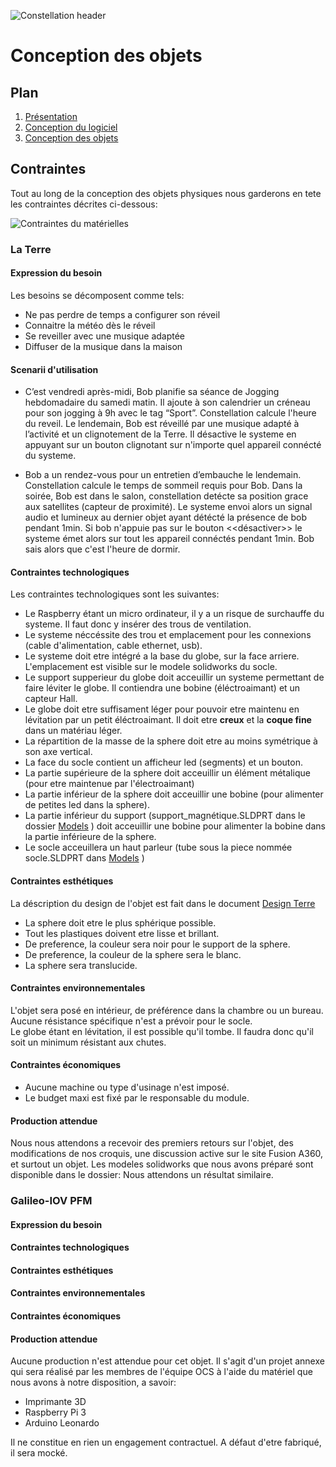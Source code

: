 ![Constellation header](https://github.com/Monierv/OCS/blob/master/Documentation/resources/img/constellation_header.jpg)
# Conception des objets

## Plan

1. [Présentation](https://github.com/Monierv/OCS/blob/master/README.md)
2. [Conception du logiciel](https://github.com/Monierv/OCS/blob/master/Documentation/SOFTWARE.md)
3. [Conception des objets](https://github.com/Monierv/OCS/blob/master/Documentation/MATERIAL.md)

## Contraintes

Tout au long de la conception des objets physiques nous garderons en tete les contraintes décrites ci-dessous:  

![Contraintes du matérielles](https://github.com/Monierv/OCS/blob/master/Documentation/resources/img/contraintes.jpg)


### La Terre
#### Expression du besoin
Les besoins se décomposent comme tels:
* Ne pas perdre de temps a configurer son réveil
* Connaitre la météo dès le réveil
* Se reveiller avec une musique adaptée
* Diffuser de la musique dans la maison

#### Scenarii d'utilisation

* C’est vendredi après-midi, Bob planifie sa séance de Jogging hebdomadaire du samedi matin. Il ajoute à son calendrier un créneau pour son jogging à 9h avec le tag “Sport”. Constellation calcule l'heure du reveil. Le lendemain, Bob est réveillé par une musique adapté à l’activité et un clignotement de la Terre. Il désactive le systeme en appuyant sur un bouton clignotant sur n'importe quel appareil connécté du systeme.

* Bob a un rendez-vous pour un entretien d’embauche le lendemain. Constellation calcule le temps de sommeil requis pour Bob. Dans la soirée, Bob est dans le salon, constellation detécte sa position grace aux satellites (capteur de proximité). Le systeme envoi alors un signal audio et lumineux au dernier objet ayant détécté la présence de bob pendant 1min. Si bob n'appuie pas sur le bouton <<désactiver>> le systeme émet alors sur tout les appareil connéctés pendant 1min. Bob sais alors que c'est l'heure de dormir.

#### Contraintes technologiques

Les contraintes technologiques sont les suivantes:  
* Le Raspberry étant un micro ordinateur, il y a un risque de surchauffe du systeme. Il faut donc y insérer des trous de ventilation.
* Le systeme néccéssite des trou et emplacement pour les connexions (cable d'alimentation, cable ethernet, usb).
* Le systeme doit etre intégré a la base du globe, sur la face arriere. L'emplacement est visible sur le modele solidworks du socle.
* Le support supperieur du globe doit acceuillir un systeme permettant de faire léviter le globe. Il contiendra une bobine (éléctroaimant) et un capteur Hall.
* Le globe doit etre suffisament léger pour pouvoir etre maintenu en lévitation par un petit éléctroaimant. Il doit etre **creux** et la **coque fine** dans un matériau léger.
* La répartition de la masse de la sphere doit etre au moins symétrique à son axe vertical.
* La face du socle contient un afficheur led (segments) et un bouton.
* La partie supérieure de la sphere doit acceuillir un élément métalique (pour etre maintenue par l'électroaimant)
* La partie inférieur de la sphere doit acceuillir une bobine (pour alimenter de petites led dans la sphere).
* La partie inférieur du support (support_magnétique.SLDPRT dans le dossier [Models](https://github.com/Monierv/OCS/tree/master/Models) ) doit acceuillir une bobine pour alimenter la bobine dans la partie inférieure de la sphere.
* Le socle acceuillera un haut parleur (tube sous la piece nommée socle.SLDPRT dans [Models](https://github.com/Monierv/OCS/tree/master/Models) )

#### Contraintes esthétiques
La déscription du design de l'objet est fait dans le document [Design Terre](https://github.com/Monierv/OCS/blob/master/Documentation/EARTH_DESIGN.md)

* La sphere doit etre le plus sphérique possible.
* Tout les plastiques doivent etre lisse et brillant.
* De preference, la couleur sera noir pour le support de la sphere.
* De preference, la couleur de la sphere sera le blanc.
* La sphere sera translucide.

#### Contraintes environnementales

L'objet sera posé en intérieur, de préférence dans la chambre ou un bureau. Aucune résistance spécifique n'est a prévoir pour le socle.  
Le globe étant en lévitation, il est possible qu'il tombe. Il faudra donc qu'il soit un minimum résistant aux chutes.
 
#### Contraintes économiques

* Aucune machine ou type d'usinage n'est imposé.
* Le budget maxi est fixé par le responsable du module.

#### Production attendue

Nous nous attendons a recevoir des premiers retours sur l'objet, des modifications de nos croquis, une discussion active sur le site Fusion A360, et surtout un objet.
Les modeles solidworks que nous avons préparé sont disponible dans le dossier: 
Nous attendons un résultat similaire.

### Galileo-IOV PFM
#### Expression du besoin

#### Contraintes technologiques

#### Contraintes esthétiques

#### Contraintes environnementales

#### Contraintes économiques

#### Production attendue  
Aucune production n'est attendue pour cet objet. Il s'agit d'un projet annexe qui sera réalisé par les membres de l'équipe OCS à l'aide du matériel que nous avons à notre disposition, a savoir:
* Imprimante 3D
* Raspberry Pi 3
* Arduino Leonardo  

Il ne constitue en rien un engagement contractuel. A défaut d'etre fabriqué, il sera mocké.
